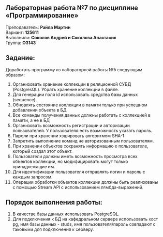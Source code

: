 ## Лабораторная работа №7 по дисциплине «Программирование»

<p align="left">Преподаватель: <strong>Райла Мартин</strong></br>
Вариант: <strong>125611</strong></br>
Выполнили: <strong>Соколов Андрей и Соколова Анастасия</strong></br>
Группа: <strong>O3143</strong>
</p>

## Задание:

Доработать программу из лабораторной работы №5 следующим образом:

1. Организовать хранение коллекции в реляционной СУБД (PostgresQL). Убрать хранение коллекции в файле.
2. Для генерации поля id использовать средства базы данных (sequence).
3. Обновлять состояние коллекции в памяти только при успешном добавлении объекта в БД
4. Все команды получения данных должны работать с коллекцией в памяти, а не в БД
5. Организовать возможность регистрации и авторизации пользователей. У пользователя есть возможность указать пароль.
6. Пароли при хранении хэшировать алгоритмом SHA-1
7. Запретить выполнение команд не авторизованным пользователям.
8. При хранении объектов сохранять информацию о пользователе, который создал этот объект.
9. Пользователи должны иметь возможность просмотра всех объектов коллекции, но модифицировать могут только принадлежащие им.
10. Для идентификации пользователя отправлять логин и пароль с каждым запросом.
11. Операции обработки объектов коллекции должны быть реализованы с помощью Stream API с использованием лямбда-выражений.

## Порядок выполнения работы:

1. В качестве базы данных использовать PostgreSQL.
2. Для подключения к БД на кафедральном сервере использовать хост pg, имя базы данных - studs, имя пользователя/пароль совпадают с таковыми для подключения к серверу.
